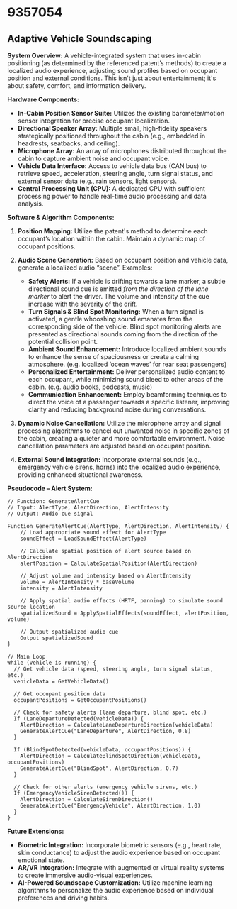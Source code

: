 # 9357054

## Adaptive Vehicle Soundscaping

**System Overview:** A vehicle-integrated system that uses in-cabin positioning (as determined by the referenced patent’s methods) to create a localized audio experience, adjusting sound profiles based on occupant position and external conditions. This isn't just about entertainment; it's about safety, comfort, and information delivery.

**Hardware Components:**

*   **In-Cabin Position Sensor Suite:** Utilizes the existing barometer/motion sensor integration for precise occupant localization.
*   **Directional Speaker Array:** Multiple small, high-fidelity speakers strategically positioned throughout the cabin (e.g., embedded in headrests, seatbacks, and ceiling).
*   **Microphone Array:**  An array of microphones distributed throughout the cabin to capture ambient noise and occupant voice.
*   **Vehicle Data Interface:** Access to vehicle data bus (CAN bus) to retrieve speed, acceleration, steering angle, turn signal status, and external sensor data (e.g., rain sensors, light sensors).
*   **Central Processing Unit (CPU):**  A dedicated CPU with sufficient processing power to handle real-time audio processing and data analysis.

**Software & Algorithm Components:**

1.  **Position Mapping:** Utilize the patent's method to determine each occupant’s location within the cabin. Maintain a dynamic map of occupant positions.

2.  **Audio Scene Generation:** Based on occupant position and vehicle data, generate a localized audio “scene”. Examples:
    *   **Safety Alerts:** If a vehicle is drifting towards a lane marker, a subtle directional sound cue is emitted *from the direction of the lane marker* to alert the driver. The volume and intensity of the cue increase with the severity of the drift.
    *   **Turn Signals & Blind Spot Monitoring:** When a turn signal is activated, a gentle whooshing sound emanates from the corresponding side of the vehicle.  Blind spot monitoring alerts are presented as directional sounds coming from the direction of the potential collision point.
    *   **Ambient Sound Enhancement:** Introduce localized ambient sounds to enhance the sense of spaciousness or create a calming atmosphere.  (e.g. localized ‘ocean waves’ for rear seat passengers)
    *   **Personalized Entertainment:** Deliver personalized audio content to each occupant, while minimizing sound bleed to other areas of the cabin.  (e.g. audio books, podcasts, music)
    *   **Communication Enhancement:**  Employ beamforming techniques to direct the voice of a passenger towards a specific listener, improving clarity and reducing background noise during conversations.

3.  **Dynamic Noise Cancellation:** Utilize the microphone array and signal processing algorithms to cancel out unwanted noise in specific zones of the cabin, creating a quieter and more comfortable environment. Noise cancellation parameters are adjusted based on occupant position.

4.  **External Sound Integration:** Incorporate external sounds (e.g., emergency vehicle sirens, horns) into the localized audio experience, providing enhanced situational awareness.

**Pseudocode – Alert System:**

```
// Function: GenerateAlertCue
// Input: AlertType, AlertDirection, AlertIntensity
// Output: Audio cue signal

Function GenerateAlertCue(AlertType, AlertDirection, AlertIntensity) {
    // Load appropriate sound effect for AlertType
    soundEffect = LoadSoundEffect(AlertType)

    // Calculate spatial position of alert source based on AlertDirection
    alertPosition = CalculateSpatialPosition(AlertDirection)

    // Adjust volume and intensity based on AlertIntensity
    volume = AlertIntensity * baseVolume
    intensity = AlertIntensity

    // Apply spatial audio effects (HRTF, panning) to simulate sound source location
    spatializedSound = ApplySpatialEffects(soundEffect, alertPosition, volume)

    // Output spatialized audio cue
    Output spatializedSound
}

// Main Loop
While (Vehicle is running) {
  // Get vehicle data (speed, steering angle, turn signal status, etc.)
  vehicleData = GetVehicleData()

  // Get occupant position data
  occupantPositions = GetOccupantPositions()

  // Check for safety alerts (lane departure, blind spot, etc.)
  If (LaneDepartureDetected(vehicleData)) {
    AlertDirection = CalculateLaneDepartureDirection(vehicleData)
    GenerateAlertCue("LaneDeparture", AlertDirection, 0.8)
  }

  If (BlindSpotDetected(vehicleData, occupantPositions)) {
    AlertDirection = CalculateBlindSpotDirection(vehicleData, occupantPositions)
    GenerateAlertCue("BlindSpot", AlertDirection, 0.7)
  }

  // Check for other alerts (emergency vehicle sirens, etc.)
  If (EmergencyVehicleSirenDetected()) {
    AlertDirection = CalculateSirenDirection()
    GenerateAlertCue("EmergencyVehicle", AlertDirection, 1.0)
  }
}
```

**Future Extensions:**

*   **Biometric Integration:** Incorporate biometric sensors (e.g., heart rate, skin conductance) to adjust the audio experience based on occupant emotional state.
*   **AR/VR Integration:** Integrate with augmented or virtual reality systems to create immersive audio-visual experiences.
*   **AI-Powered Soundscape Customization:** Utilize machine learning algorithms to personalize the audio experience based on individual preferences and driving habits.
